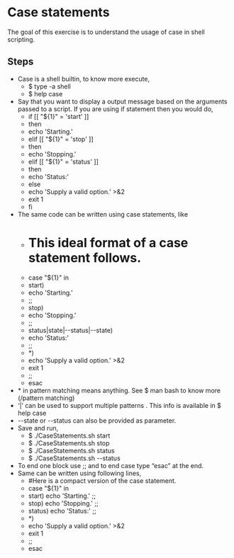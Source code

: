# Case statements

The goal of this exercise is to understand the usage of case in shell scripting.


## Steps

- Case is a shell builtin, to know more execute,
  - $ type -a shell
  - $ help case
- Say that you want to display a output message based on the arguments passed to a script. If you are using if statement then you would do,
  - if [[ "${1}" = 'start' ]]
  - then
  -   echo 'Starting.'
  - elif [[ "${1}" = 'stop' ]]
  - then
  -   echo 'Stopping.'
  - elif [[ "${1}" = 'status' ]]
  - then
  -  echo 'Status:'
  - else
  -  echo 'Supply a valid option.' >&2
  -  exit 1
  - fi
- The same code can be written using case statements, like
  - # This ideal format of a case statement follows.
  - case "${1}" in
  - start)
  - echo 'Starting.'
  - ;;
  - stop)
  - echo 'Stopping.'
  - ;;
  - status|state|--status|--state)
  - echo 'Status:'
  - ;;
  - \*)
  - echo 'Supply a valid option.' >&2
  - exit 1
  - ;;
  - esac
- \* in pattern matching means anything. See $ man bash to know more (/pattern matching)
- ‘|’ can be used to support multiple patterns . This info is available in $ help case
- --state or --status can also be provided as parameter.
- Save and run,
  - $ ./CaseStatements.sh start
  - $ ./CaseStatements.sh stop
  - $ ./CaseStatements.sh status
  - $ ./CaseStatements.sh --status
- To end one block use ;; and to end case type “esac” at the end.
- Same can be written using following lines,
  - #Here is a compact version of the case statement.
  - case "${1}" in
  - start) echo 'Starting.' ;;
  - stop) echo 'Stopping.' ;;
  - status) echo 'Status:' ;;
  - \*)
  - echo 'Supply a valid option.' >&2
  - exit 1
  - ;;
  - esac
